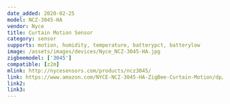 ```yaml
---
date_added: 2020-02-25
model: NCZ-3045-HA
vendor: Nyce
title: Curtain Motion Sensor
category: sensor
supports: motion, humidity, temperature, batterypct, batterylow
image: /assets/images/devices/Nyce_NCZ-3045-HA.jpg
zigbeemodel: ['3045']
compatible: [z2m]
mlink: http://nycesensors.com/products/ncz3045/ 
link: https://www.amazon.com/NYCE-NCZ-3045-HA-ZigBee-Curtain-Motion/dp/B00X87JLDE/
link2: 
link3: 
---
```

